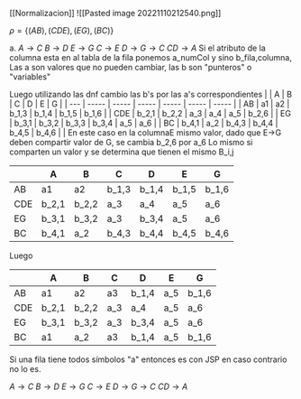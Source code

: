 [[Normalizacion]]
![[Pasted image 20221110212540.png]]

$\rho = \{(AB),(CDE),(EG),(BC)\}$

a.
$A \rightarrow C$
$B \rightarrow D$
$E \rightarrow G$
$C \rightarrow E$
$D \rightarrow G \rightarrow C$
$CD \rightarrow A$
Si el atributo de la columna esta en al tabla de la fila ponemos a_numCol y sino b_fila,columna, Las a son valores que no pueden cambiar, las b son "punteros" o "variables"

Luego utilizando las dnf cambio las b's por las a's correspondientes
|     | A     | B     | C     | D     | E     | G     |
| --- | ----- | ----- | ----- | ----- | ----- | ----- |
| AB  | a1    | a2    | b_1,3 | b_1,4 | b_1,5 | b_1,6 |
| CDE | b_2,1 | b_2,2 | a_3   | a_4   | a_5   | b_2,6 |
| EG  | b_3,1 | b_3,2 | b_3,3 | b_3,4 | a_5   | a_6   |
| BC  | b_4,1 | a_2   | b_4,3 | b_4,4 | b_4,5 | b_4,6 |
| 
En este caso en la columnaE mismo valor, dado que E->G deben compartir valor de G, se cambia b_2,6 por a_6
Lo mismo si comparten un valor y se determina que tienen el mismo B_i,j

|     | A     | B     | C     | D     | E     | G     |
| --- | ----- | ----- | ----- | ----- | ----- | ----- |
| AB  | a1    | a2    | b_1,3 | b_1,4 | b_1,5 | b_1,6 |
| CDE | b_2,1 | b_2,2 | a_3   | a_4   | a_5   | a_6 |
| EG  | b_3,1 | b_3,2 | a_3 | b_3,4 | a_5   | a_6   |
| BC  | b_4,1 | a_2   | b_4,3 | b_4,4 | b_4,5 | b_4,6 |

Luego

|     | A     | B     | C     | D     | E     | G     |
| --- | ----- | ----- | ----- | ----- | ----- | ----- |
| AB  | a1    | a2    | a3 | b_1,4 | a_5 | b_1,6 |
| CDE | b_2,1 | b_2,2 | a_3   | a_4   | a_5   | a_6 |
| EG  | b_3,1 | b_3,2 | a_3 | b_3,4 | a_5   | a_6   |
| BC  | a1 | a_2   | a3 | b_1,4 | a_5 | b_1,6 |

Si una fila tiene todos símbolos "a" entonces es con JSP en caso contrario no lo es.

$A \rightarrow C$
$B \rightarrow D$
$E \rightarrow G$
$C \rightarrow E$
$D \rightarrow G \rightarrow C$
$CD \rightarrow A$

